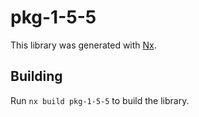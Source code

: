 # pkg-1-5-5

This library was generated with [Nx](https://nx.dev).

## Building

Run `nx build pkg-1-5-5` to build the library.
